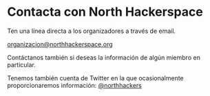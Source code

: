 # Contacta con North Hackerspace

Ten una línea directa a los organizadores a través de email.

[organizacion@northhackerspace.org](mailto:organizacion@northhackerspace.org)

Contáctanos también si deseas la información de algún miembro en particular.

Tenemos también cuenta de Twitter en la que ocasionalmente proporcionaremos información: [@northhackers](https://twitter.com/northhackers)
